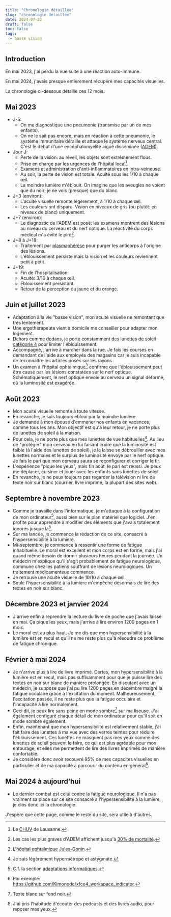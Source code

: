```yaml
---
title: "Chronologie détaillée"
slug: "chronologie-détaillée"
date: 2024-07-22
draft: false
toc: false
tags:
  - basse vision
---
```


## Introduction
En mai 2023, j'ai perdu la vue suite à une réaction auto-immune.

En mai 2024, j'avais presque entièrement récupéré mes capacités visuelles.

La chronologie ci-dessous détaille ces 12 mois.

## Mai 2023
- J-5:
    - On me diagnostique une pneumonie (transmise par un de mes enfants).
    - On ne le sait pas encore, mais en réaction à cette pneumonie, le système immunitaire déraille et attaque le système nerveux central. C'est le début d'une encéphalomyélite aiguë disséminée ([ADEM](https://fr.wikipedia.org/wiki/Enc%C3%A9phalomy%C3%A9lite_aigu%C3%AB_diss%C3%A9min%C3%A9e)).
- Jour J: 
    - Perte de la vision: au réveil, les objets sont extrêmement flous.
    - Prise en charge par les urgences de l'hôpital local[^0].
    - Examens et administration d'anti-inflammatoires en intra-veineuse.
    - Au soir, la perte de vision est totale. Acuité sous les 1/10 à chaque &oelig;il.
    - La moindre lumière m'éblouit. On imagine que les aveugles ne voient que du noir; je ne vois (presque) que du blanc.
- J+3 (environ): 
    - L'acuité visuelle remonte légèrement, à 1/10 à chaque &oelig;il.
    - Les couleurs ont disparu. Vision en niveaux de gris (ou plutôt: en niveaux de blanc) uniquement.
- J+7 (environ):
    - Le diagnostic de l'ADEM est posé: les examens montrent des lésions au niveau du cerveau et du nerf optique. La réactivité du corps médical m'a évité le pire[^1].
- J+8 à J+18:
    - Traitement par [plasmaphérèse](https://fr.wikipedia.org/wiki/Plasmaph%C3%A9r%C3%A8se) pour purger les anticorps à l'origine des lésions.
    - L'éblouissement persiste mais la vision et les couleurs reviennent petit à petit.
- J+19:
    - Fin de l'hospitalisation.
    - Acuité: 3/10 à chaque &oelig;il. 
    - Éblouissement persistant.
    - Retour de la perception du jaune et du orange.

## Juin et juillet 2023
- Adaptation à la vie "basse vision", mon acuité visuelle ne remontant que très lentement.
- Une ergothérapeute vient à domicile me conseiller pour adapter mon logement.
- Dehors comme dedans, je porte constamment des lunettes de soleil [catégorie 4](../adaptation/lunettes-de-soleil/#catégorie-4) pour limiter l'éblouissement.
- Accompagné, j'arrive à marcher dans la rue. Je fais les courses en demandant de l'aide aux employés des magasins car je suis incapable de reconnaître les articles posés sur les rayons.
- Un examen à l'hôpital ophtalmique[^2] confirme que l'éblouissement peut être causé par les lésions constatées sur le nerf optique. Schématiquement, le nerf optique envoie au cerveau un signal déformé, où la luminosité est exagérée.

## Août 2023
- Mon acuité visuelle remonte à toute vitesse.
- En revanche, je suis toujours ébloui par la moindre lumière.
- Je demande à mon épouse d'emmener nos enfants en vacances, comme tous les ans. Mon objectif est qu'à leur retour, je ne porte plus de lunettes de soleil à la maison. 
- Pour cela, je ne porte plus que mes lunettes de vue habituelles[^3]. Au lieu de "protéger" mon cerveau en lui faisant croire que la luminosité est faible (à l'aide des lunettes de soleil), je le laisse se débrouiller avec mes lunettes normales et le surplus de luminosité envoyé par le nerf optique. Je fais le pari que mon cerveau saura se reconfigurer et corriger le tir. 
- L'expérience "pique les yeux", mais fin août, le pari est réussi. Je peux me déplacer, cuisiner et jouer avec les enfants sans lunettes de soleil.
- En revanche, je ne peux toujours pas regarder la télévision ni lire de texte noir sur blanc (courrier, livre imprimé, la plupart des sites web).

## Septembre à novembre 2023
- Comme je travaille dans l'informatique, je m'attaque à la configuration de mon ordinateur[^4], aussi bien sur le plan matériel que logiciel. J'en profite pour apprendre à modifier des éléments que j'avais totalement ignorés jusque là[^5].
- Sur ma lancée, je commence la rédaction de ce site, consacré à l'hypersensibilité à la lumière.
- Mi-septembre, je commence à ressentir une forme de fatigue inhabituelle. Le moral est excellent et mon corps est en forme, mais j'ai quand même besoin de dormir plusieurs heures pendant la journée. Un médecin m'explique qu'il s'agit probablement de fatigue neurologique, commune chez les patiens souffrant de lésions neurologiques. Un traitement médicamenteux commence.
- Je retrouve une acuité visuelle de 10/10 à chaque &oelig;il.
- Seule l'hypersensibilité à la lumière m'empêche désormais de lire des textes en noir sur blanc.

## Décembre 2023 et janvier 2024
- J'arrive enfin à reprendre la lecture du livre de poche que j'avais laissé en mai. Ça pique les yeux, mais j'arrive à lire environ 1200 pages en 1 mois.
- Le moral est au plus haut. Je me dis que mon hypersensibilité à la lumière est en recul et qu'il ne me reste plus qu'à résoudre ce problème de fatigue chronique.

## Février à mai 2024
- Je n'arrive plus à lire de livre imprimé. Certes, mon hypersensibilité à la lumière est en recul, mais pas suffisamment pour que je puisse lire des textes en noir sur blanc de manière prolongée. En discutant avec un médecin, je suppose que j'ai pu lire 1200 pages en décembre malgré la fatigue occulaire grâce à l'excitation du moment. Malheureusement, l'excitation passée, il ne reste plus que la fatigue occulaire et l'incapacité à lire normalement.
- Ceci dit, je peux lire sans peine en mode sombre[^6] sur ma liseuse. J'ai également configuré chaque détail de mon ordinateur pour qu'il soit en mode sombre également. 
- Enfin, maintenant que mon hypersensibilité est relativement stable, j'ai fait faire des lunettes à ma vue avec des verres teintés pour réduire l'éblouissement. Ces lunettes ne masquent pas mes yeux comme des lunettes de soleil peuvent le faire, ce qui est plus agréable pour mon entourage, et elles me permettent de lire des livres imprimés de manière confortable.
- Je considère donc avoir recouvré 95% de mes capacites visuelles en particulier et de ma capacité à parcourir du contenu en général[^7].

## Mai 2024 à aujourd'hui
- Le dernier combat est celui contre la fatigue neurologique. Il n'a pas vraiment sa place sur ce site consacré à l'hypersensibilité à la lumière; je clos donc ici la chronologie.

J'espère que cette page, comme le reste du site, sera utile à d'autres.


[^0]: Le [CHUV](https://fr.wikipedia.org/wiki/Centre_hospitalier_universitaire_vaudois) de Lausanne.
[^1]: Les cas les plus graves d'ADEM affichent jusqu'à [30% de mortalité](https://www.ncbi.nlm.nih.gov/books/NBK430934/#_article-20607_s11_).
[^2]: L'[hôpital ophtalmique Jules-Gonin](https://www.ophtalmique.ch/).
[^3]: Je suis légèrement hypermétrope et astygmate.
[^4]: C.f. la section [adaptations informatiques](../adaptation/#informatique).
[^5]: Par exemple: https://github.com/Kimonode/xfce4_workspace_indicator.
[^6]: Texte blanc sur fond noir.
[^7]: J'ai pris l'habitude d'écouter des podcasts et des livres audio, pour reposer mes yeux. 
